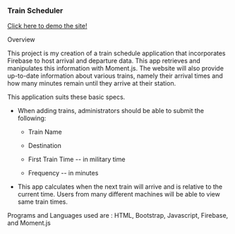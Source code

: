 ### Train Scheduler 

[Click here to demo the site!](https://melperez19.github.io/Train-Scheduler/)

 Overview

This project is my creation of a train schedule application that incorporates Firebase to host arrival and departure data. This app  retrieves and manipulates this information with Moment.js. The website will also provide up-to-date information about various trains, namely their arrival times and how many minutes remain until they arrive at their station.


 This application suits these basic specs.
  
  * When adding trains, administrators should be able to submit the following:
    
    * Train Name
    
    * Destination 
    
    * First Train Time -- in military time
    
    * Frequency -- in minutes
  
  * This app calculates when the next train will arrive and is relative to the current time. Users from many different machines will be able to view same train times.

Programs and Languages used are : HTML, Bootstrap, Javascript, Firebase, and Moment.js
